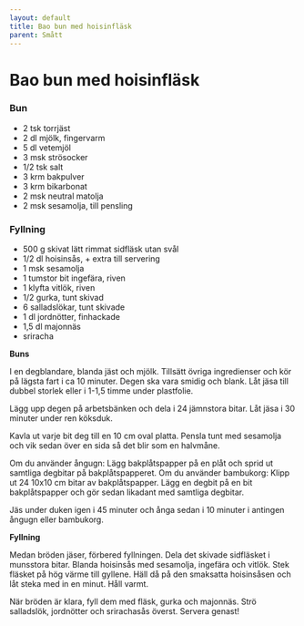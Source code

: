 ```yaml
---
layout: default
title: Bao bun med hoisinfläsk
parent: Smått
---
```

# Bao bun med hoisinfläsk


### Bun

- 2 tsk torrjäst
- 2 dl mjölk, fingervarm
- 5 dl vetemjöl
- 3 msk strösocker
- 1/2 tsk salt
- 3 krm bakpulver
- 3 krm bikarbonat
- 2 msk neutral matolja
- 2 msk sesamolja, till pensling

### Fyllning

- 500 g skivat lätt rimmat sidfläsk utan svål
- 1/2 dl hoisinsås, + extra till servering
- 1 msk sesamolja
- 1 tumstor bit ingefära, riven
- 1 klyfta vitlök, riven
- 1/2 gurka, tunt skivad
- 6 salladslökar, tunt skivade
- 1 dl jordnötter, finhackade
- 1,5 dl majonnäs
- sriracha



**Buns**

I en degblandare, blanda jäst och mjölk. Tillsätt övriga ingredienser och kör på lägsta
fart i ca 10 minuter. Degen ska vara smidig och blank. Låt jäsa till dubbel storlek eller
i 1-1,5 timme under plastfolie.

Lägg upp degen på arbetsbänken och dela i 24 jämnstora bitar. Låt jäsa i 30 minuter under
ren köksduk.

Kavla ut varje bit deg till en 10 cm oval platta. Pensla tunt med sesamolja och vik sedan
över en sida så det blir som en halvmåne.

Om du använder ångugn: Lägg bakplåtspapper på en plåt och sprid ut samtliga degbitar på
bakplåtspapperet. Om du använder bambukorg: Klipp ut 24 10x10 cm bitar av bakplåtspapper.
Lägg en degbit på en bit bakplåtspapper och gör sedan likadant med samtliga degbitar.

Jäs under duken igen i 45 minuter och ånga sedan i 10 minuter i antingen ångugn eller
bambukorg.


**Fyllning**

Medan bröden jäser, förbered fyllningen. Dela det skivade sidfläsket i munsstora bitar.
Blanda hoisinsås med sesamolja, ingefära och vitlök. Stek fläsket på hög värme till
gyllene. Häll då på den smaksatta hoisinsåsen och låt steka med in en minut. Håll varmt.

När bröden är klara, fyll dem med fläsk, gurka och majonnäs. Strö salladslök, jordnötter
och srirachasås överst. Servera genast!

